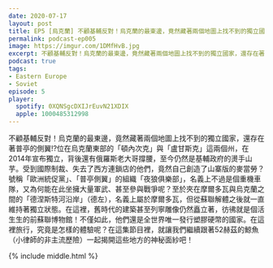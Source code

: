 ```yaml
---
date: 2020-07-17
layout: post
title: EP5 [烏克蘭] 不顧基輔反對！烏克蘭的最東邊，竟然藏著兩個地圖上找不到的獨立國家!? | 頓內次克、盧甘斯克、德涅斯特河沿岸 ft. 鯨魚
permalink: podcast-ep005
image: https://imgur.com/1DMfHvB.jpg
excerpt: 不顧基輔反對！烏克蘭的最東邊，竟然藏著兩個地圖上找不到的獨立國家，還存在著普亭的側翼!?
podcast: true
tags:
- Eastern Europe
- Soviet
episode: 5
player:
  spotify: 0XQNSgcDXIJrEuvN21XDIX
  apple: 1000485312998
---
```


不顧基輔反對！烏克蘭的最東邊，竟然藏著兩個地圖上找不到的獨立國家，還存在著普亭的側翼!?位在烏克蘭東部的「頓內次克」與「盧甘斯克」這兩個州，在2014年宣布獨立，背後還有俄羅斯老大哥撐腰，至今仍然是基輔政府的燙手山芋。受到國際制裁、失去了西方連鎖店的他們，竟然自己創造了山寨版的麥當勞？號稱「歐洲統促黨」、「普亭側翼」的組織「夜狼俱樂部」，名義上不過是個重機車隊，又為何能在此坐擁大量軍武、甚至參與戰爭呢？至於夾在摩爾多瓦與烏克蘭之間的「德涅斯特河沿岸」（德左），名義上屬於摩爾多瓦，但從蘇聯解體之後就一直維持著獨立狀態。在這裡，舊時代的建築甚至列寧雕像仍然矗立著，彷彿就是個活生生的前蘇聯博物館！不僅如此，他們還是全世界唯一發行塑膠硬幣的國家。在這裡旅行，究竟是怎樣的體驗呢？在這集節目裡，就讓我們繼續跟著52赫茲的鯨魚（小律師的非主流歷險）一起揭開這些地方的神秘面紗吧！



{% include middle.html %}